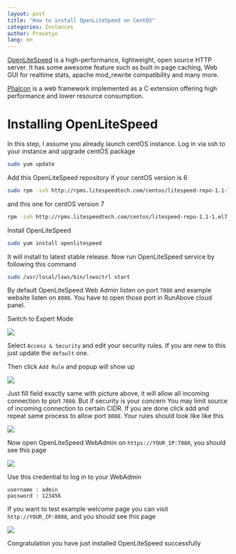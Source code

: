 ```yaml
---
layout: post
title: "How to install OpenLiteSpeed on CentOS"
categories: Instances
author: Prasetyo
lang: en
---
```


[OpenLiteSpeed](http://open.litespeedtech.com/) is a high-performance, lightweight, open source HTTP server. It has some awesome feature such as built in page caching, Web GUI for realtime stats, apache mod_rewrite compatibility and many more. 

[Phalcon](http://phalconphp.com/en/) is a web framework implemented as a C extension offering high performance and lower resource consumption.

Installing OpenLiteSpeed
===

In this step, I assume you already launch centOS instance. Log in via ssh to your instance and upgrade centOS package

~~~bash
sudo yum update
~~~

Add this OpenLiteSpeed repository if your centOS version is 6

~~~bash
sudo rpm -ivh http://rpms.litespeedtech.com/centos/litespeed-repo-1.1-1.el6.noarch.rpm
~~~

and this one for centOS version 7

~~~bash
rpm -ivh http://rpms.litespeedtech.com/centos/litespeed-repo-1.1-1.el7.noarch.rpm
~~~

Install OpenLiteSpeed

~~~bash
sudo yum install openlitespeed
~~~

It will install to latest stable release. Now run OpenLiteSpeed service by following this command

~~~bash
sudo /usr/local/lsws/bin/lswsctrl start
~~~

By default OpenLiteSpeed Web Admin listen on port `7080` and example website listen on `8088`. You have to open those port in RunAbove cloud panel.

Switch to Expert Mode

![](/kb/images/2014-11-22-how-to-install-openlitespeed-on-centos/scr-1)

Select `Access & Security` and edit your security rules. If you are new to this just update the `default` one.

Then click `Add Rule` and popup will show up

![](/kb/images/2014-11-22-how-to-install-openlitespeed-on-centos/scr-2)

Just fill field exactly same with picture above, it will allow all incoming connection to port `7080`. But if security is your concern You may limit source of incoming connection to certain CIDR. If you are done click add and repeat same process to allow port `8088`. Your rules should look like like this

![](/kb/images/2014-11-22-how-to-install-openlitespeed-on-centos/scr-3)

Now open OpenLiteSpeed WebAdmin on `https://YOUR_IP:7080`, you should see this page

![](/kb/images/2014-11-22-how-to-install-openlitespeed-on-centos/scr-4)

Use this credential to log in to your WebAdmin

~~~
username : admin
password : 123456
~~~

If you want to test example welcome page you can visit `http://YOUR_IP:8088`, and you should see this page

![](/kb/images/2014-11-22-how-to-install-openlitespeed-on-centos/scr-5)

Congratulation you have just installed OpenLiteSpeed successfully